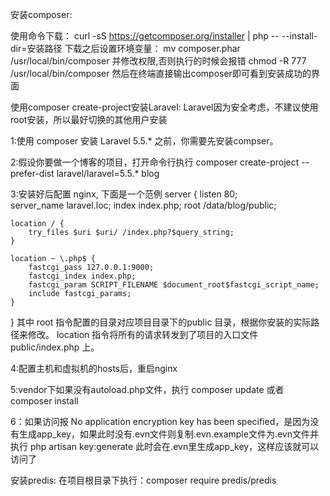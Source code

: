安装composer:

使用命令下载：
    curl -sS https://getcomposer.org/installer | php -- --install-dir=安装路径
下载之后设置环境变量：
    mv composer.phar /usr/local/bin/composer
并修改权限,否则执行的时候会报错
    chmod -R 777 /usr/local/bin/composer
然后在终端直接输出composer即可看到安装成功的界面





使用composer create-project安装Laravel:
Laravel因为安全考虑，不建议使用root安装，所以最好切换的其他用户安装

1:使用 composer 安装 Laravel 5.5.* 之前，你需要先安装compser。

2:假设你要做一个博客的项目，打开命令行执行
composer create-project  --prefer-dist  laravel/laravel=5.5.*  blog

3:安装好后配置 nginx, 下面是一个范例
server {
    listen  80;    
    server_name laravel.loc;
    index index.php;
    root /data/blog/public;

    location / {
        try_files $uri $uri/ /index.php?$query_string;
    }

    location ~ \.php$ {
        fastcgi_pass 127.0.0.1:9000;
        fastcgi_index index.php;
        fastcgi_param SCRIPT_FILENAME $document_root$fastcgi_script_name;
        include fastcgi_params;
    }
}
其中 root 指令配置的目录对应项目目录下的public 目录，根据你安装的实际路径来修改。
location 指令将所有的请求转发到了项目的入口文件public/index.php 上。


4:配置主机和虚拟机的hosts后，重启nginx

5:vendor下如果没有autoload.php文件，执行
composer update 或者 composer install

6：如果访问报 No application encryption key has been specified，是因为没有生成app_key，如果此时没有.evn文件则复制.evn.example文件为.evn文件并执行
php artisan key:generate
此时会在.evn里生成app_key，这样应该就可以访问了


安装predis:
在项目根目录下执行：composer require predis/predis
